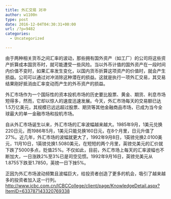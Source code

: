 ```yaml
---
title: 外汇交易 对冲
author: w1100n
type: post
date: 2016-12-04T04:30:31+00:00
url: /?p=9482
categories:
  - Uncategorized

---
```

由于两种相关货币之间汇率的波动，那些拥有国外资产（如工厂）的公司将这些资产折算成本国货币时，就可能遭受一些风险。当以外币计值的国外资产在一段时间内价值不变时，如果汇率发生变化，以国内货币折算这项资产的价值时，就会产生损益。公司可以通过对冲消除这种潜在的损益。这就是执行一项外汇交易，其交易结果刚好抵消由汇率变动而产生的外币资产的损益。

外汇市场作为一个国际性的资本投机市场的历史要比股票、黄金、期货、利息市场短得多，然而，它却以惊人的速度迅速发展。今天，外汇市场每天的交易额已达1.5万亿美元，其规模已远远超过股票、期货等其他金融商品市场，已成为当今全球最大的单一金融市场和投机市场。

自从外汇市场诞生以来，外汇市场的汇率波幅越来越大。1985年9月，1美元兑换220日元，而1986年5月，1美元只能兑换160日元，在8个月里，日元升值了27%。近几年，外汇市场的波幅就更大了，1992年9月8日，1英镑兑换2.0100美元，11月10日，1英镑兑换1.5080美元，在短短的两个月里，英镑兑美元的汇价就下跌了5000多点，贬值25%。不仅如此，目前，外汇市场上每天的汇率波幅也不断加大，一日涨跌2%至3%已是司空见惯。1992年9月16日，英镑兑美元从1.8755下跌至1.7850，英镑一日下挫5%。

正因为外汇市场波动频繁且波幅巨大，给投资者创造了更多的机会，吸引了越来越多的投资者加入这一行列。http://www.icbc.com.cn/ICBCCollege/client/page/KnowledgeDetail.aspx?ItemID=633787143320769338